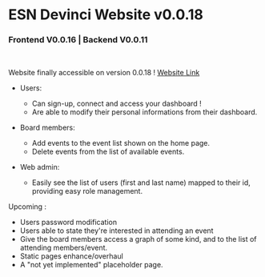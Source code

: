 # ESN Devinci Website v0.0.18

### Frontend V0.0.16 | Backend V0.0.11

<br>

Website finally accessible on version 0.0.18 ! [Website Link](http://esn.hugobnl.fr)

- Users:
    - Can sign-up, connect and access your dashboard !
    - Are able to modify their personal informations from their dashboard.

- Board members:
    - Add events to the event list shown on the home page.
    - Delete events from the list of available events.

- Web admin:
    - Easily see the list of users (first and last name) mapped to their id, providing easy role management.


Upcoming :

- Users password modification
- Users able to state they're interested in attending an event
- Give the board members access a graph of some kind, and to the list of attending members/event.
- Static pages enhance/overhaul
- A "not yet implemented" placeholder page.